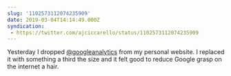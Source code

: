 ```yaml
---
slug: '1102573112074235909'
date: 2019-03-04T14:14:49.000Z
syndication:
 - https://twitter.com/ajciccarello/status/1102573112074235909
---
```


Yesterday I dropped [@googleanalytics](https://twitter.com/googleanalytics) from my personal website. I replaced it with something a third the size and it felt good to reduce Google grasp on the internet a hair.
